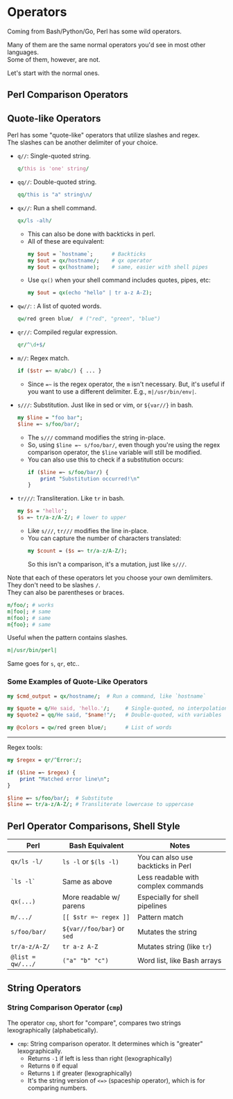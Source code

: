# Operators
Coming from Bash/Python/Go, Perl has some wild operators. 

Many of them are the same normal operators you'd see in most other languages.  
Some of them, however, are not.  

Let's start with the normal ones.  

## Perl Comparison Operators

## Quote-like Operators
Perl has some "quote-like" operators that utilize slashes and regex.  
The slashes can be another delimiter of your choice.  

- `q//`: Single-quoted string. 
  ```perl
  q/this is 'one' string/
  ```

- `qq//`: Double-quoted string.
  ```perl
  qq/this is "a" string\n/
  ```

- `qx//`: Run a shell command. 
  ```perl
  qx/ls -alh/
  ```
    - This can also be done with backticks in perl. 
    - All of these are equivalent:
      ```perl
      my $out = `hostname`;      # Backticks
      my $out = qx/hostname/;    # qx operator
      my $out = qx(hostname);    # same, easier with shell pipes
      ```
    - Use `qx()` when your shell command includes quotes, pipes, etc:
      ```perl
      my $out = qx(echo "hello" | tr a-z A-Z);
      ```

- `qw//`: : A list of quoted words.
  ```perl
  qw/red green blue/  # ("red", "green", "blue")
  ```

- `qr//`: Compiled regular expression.
  ```perl
  qr/^\d+$/
  ```

- `m//`: Regex match. 
  ```perl
  if ($str =~ m/abc/) { ... }
  ```
    - Since `=~` is the regex operator, the `m` isn't necessary. But, it's useful if
      you want to use a different delimiter. E.g., `m|/usr/bin/env|`.  

- `s///`: Substitution. Just like in sed or vim, or `${var//}` in bash.
  ```perl
  my $line = "foo bar";
  $line =~ s/foo/bar/;
  ```
    - The `s///` command modifies the string in-place.
    - So, using `$line =~ s/foo/bar/`, even though you're using the regex comparison
      operator, the `$line` variable will still be modified.  
    - You can also use this to check if a substitution occurs:
      ```perl
      if ($line =~ s/foo/bar/) {
          print "Substitution occurred!\n"
      }
      ```

- `tr///`: Transliteration. Like `tr` in bash.
  ```perl
  my $s = 'hello';
  $s =~ tr/a-z/A-Z/; # lower to upper
  ```
    - Like `s///`, `tr///` modifies the line in-place.   
    - You can capture the number of characters translated:
      ```perl
      my $count = ($s =~ tr/a-z/A-Z/);
      ```
      So this isn't a comparison, it's a mutation, just like `s///`.


Note that each of these operators let you choose your own demlimiters. They don't
need to be slashes `/`.  
They can also be parentheses or braces.  
```perl
m/foo/; # works
m|foo|; # same
m(foo); # same
m{foo}; # same
```

Useful when the pattern contains slashes.
```perl
m|/usr/bin/perl|
```
Same goes for `s`, `qr`, etc..

### Some Examples of Quote-Like Operators

```perl
my $cmd_output = qx/hostname/;  # Run a command, like `hostname`

my $quote = q/He said, 'hello.'/;     # Single-quoted, no interpolation
my $quote2 = qq/He said, "$name!"/;   # Double-quoted, with variables

my @colors = qw/red green blue/;      # List of words
```

---
Regex tools:
```perl
my $regex = qr/^Error:/;

if ($line =~ $regex) {
    print "Matched error line\n";
}

$line =~ s/foo/bar/;  # Substitute
$line =~ tr/a-z/A-Z/; # Transliterate lowercase to uppercase
```

## Perl Operator Comparisons, Shell Style

| Perl             | Bash Equivalent                | Notes |
|------------------|--------------------------------|-------|
| `qx/ls -l/`      | ``ls -l`` or `$(ls -l)`        | You can also use backticks in Perl |
| `` `ls -l` ``    | Same as above                  | Less readable with complex commands |
| `qx(...)`        | More readable w/ parens        | Especially for shell pipelines |
| `m/.../`         | `[[ $str =~ regex ]]`          | Pattern match |
| `s/foo/bar/`     | `${var//foo/bar}` or `sed`     | Mutates the string |
| `tr/a-z/A-Z/`    | `tr a-z A-Z`                   | Mutates string (like `tr`) |
| `@list = qw/.../`| `("a" "b" "c")`                | Word list, like Bash arrays |


## String Operators

### String Comparison Operator (`cmp`)
The operator `cmp`, short for "compare", compares two strings lexographically
(alphabetically).  

- `cmp`: String comparison operator. It determines which is "greater"
  lexographically.  
    - Returns `-1` if left is less than right (lexographically)
    - Returns `0` if equal
    - Returns `1` if greater (lexographically)
    - It's the string version of `<=>` (spaceship operator), which is for comparing numbers.  

